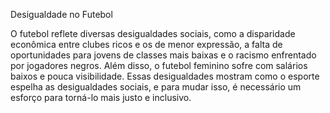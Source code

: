 Desigualdade no Futebol

O futebol reflete diversas desigualdades sociais, como a disparidade econômica entre clubes ricos e os de menor expressão, a falta de oportunidades para jovens de classes mais baixas e o racismo enfrentado por jogadores negros. Além disso, o futebol feminino sofre com salários baixos e pouca visibilidade. Essas desigualdades mostram como o esporte espelha as desigualdades sociais, e para mudar isso, é necessário um esforço para torná-lo mais justo e inclusivo.